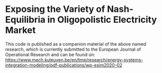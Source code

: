 # Exposing the Variety of Nash-Equilibria in Oligopolistic Electricity Market
This code is published as a companion material of the above named research, which is currently submitted to the European Journal of Operational Research and can be found on: https://www.mech.kuleuven.be/en/tme/research/energy-systems-integration-modeling/pdf-publications/wp-esim2020-02
